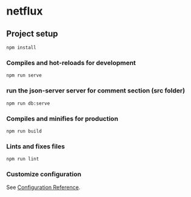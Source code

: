 # netflux

## Project setup
```
npm install
```

### Compiles and hot-reloads for development
```
npm run serve
```

### run the json-server server for comment section (src folder)
```
npm run db:serve
```

### Compiles and minifies for production
```
npm run build
```

### Lints and fixes files
```
npm run lint
```

### Customize configuration
See [Configuration Reference](https://cli.vuejs.org/config/).

